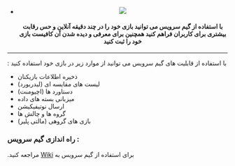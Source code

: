 - <p align="center">
  <img src="https://cdn.gamesservice.ir/public/github-unity-cover.jpg">





  <h4>
      <p align="center">
         <b> با استفاده از گیم سرویس می توانید بازی خود را در چند دقیقه آنلاین و حس رقابت بیشتری برای کاربران فراهم کنید
   همچنین برای معرفی و دیده شدن آن کافیست بازی خود را ثبت کنید </b>
      </p>
  </h4>
----



: با استفاده از قابلیت های گیم سرویس می توانید از موارد زیر در بازی خود استفاده کنید

- ذخیره اطلاعات بازیکنان
- (لیست های مقایسه ای  (لیدربورد
- (دستاورد ها (اچیومنت
- میزبانی بسته های داده
- ارسال نوتیفیکیشن
- گروه ها و چالش ها
- (بازی های گروهی (مالتی پلیر



### راه اندازی گیم سرویس :

 .مراجعه کنید  [Wiki](https://github.com/firoozehcorporation/GameService-Android-Unity-SDK/wiki) برای استفاده از گیم سرویس به